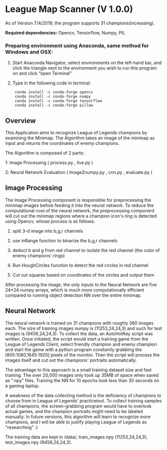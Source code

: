 # League Map Scanner (V 1.0.0)

As of Version 7/4/2019, the program supports 31 champions(increasing).

**Required dependencies:**
Opencv, Tensorflow, Numpy, PIL

### Preparing environment using Anaconda, same method for Windows and OSX:

 1. Start Anaconda Navigator, select environments on the left-hand bar, and click the triangle next to the environment you wish to run this program on and click “open Terminal”
2. Type in the following code in terminal:

	    conda install -c conda-forge opencv
	    conda install -c conda-forge numpy
	    conda install -c conda-forge tensorflow
	    conda install -c conda-forge pillow

## Overview

This Application aims to recognize League of Legends champions by examining the Minimap. The Algorithm takes an image of the minimap as input and returns the coordinates of enemy champions.

The Algorithm is composed of 2 parts:

1: Image Processing ( process.py , live.py )

2: Neural Network Evaluation ( image2numpy.py , cnn.py , evaluate.py )

## Image Processing

The Image Processing component is responsible for preprocessing the minimap images before feeding it into the neural network. To reduce the computational cost of the neural network, the preprocessing  component will cut out the minimap regions where a champion icon's ring is detected using Opencv, whose process is as follows:

1. split 3-d image into b,g,r channels

2. use inRange function to binarize the b,g,r channels

3. deduct b and g from red channel to isolate the red channel (the color of enemy champions' rings)

4. Run HoughCircles function to detect the red circles in red channel

5. Cut out squares based on coordinates of the circles and output them

After processing the image, the only inputs to the Neural Network are five 24*24 numpy arrays, which is much more computationally efficient compared to running object detection NN over the entire  minimap.

## Neural Network

The neural network is trained on 31 champions with roughly 360 images each. The size of training images numpy is (11253,24,24,3) and such for test images is (9456,24,24,3). To collect the data, an AutoHotKey  script was written. Once initiated, the script would start a training game from the League of Legends  Client, select friendly champion and enemy champion and start the game with a python program constantly  grabbing the [805:1080,1645:1920] pixels of the monitor. Then the script will process the images itself  and cut out the champions' portraits automatically.

The advantage to this approach is a small training dataset size and fast training. The over 20,000
images only took up 35MB of space when saved as ".npy" files. Training the NN for 10 epochs took less  than 30 seconds on a gaming laptop.

A weakness of the data collecting method is the deficiency of champions to choose from in League of Legends' practicetool. To collect training samples of all champions, the screen-grabbing program would have to overlook actual games, and the champion portraits might need to be labeled manually. In future versions, this algorithm will learn to recognize more champions, and I will be able to justify playing  League of Legends as "researching" :)

The training data are kept in /data/, train_images.npy (11253,24,24,3), test_images.npy (9456,24,24,3).




<!--stackedit_data:
eyJoaXN0b3J5IjpbMTE2NzM2Njg2NV19
-->